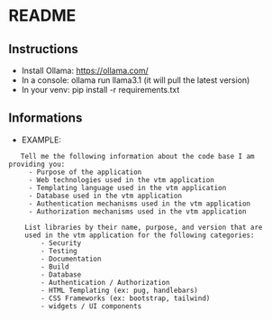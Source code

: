 # README

## Instructions
* Install Ollama: https://ollama.com/
* In a console: ollama run llama3.1 (it will pull the latest version)
* In your venv: pip install -r requirements.txt

## Informations

  * EXAMPLE: 
```
   Tell me the following information about the code base I am providing you:
     - Purpose of the application
     - Web technologies used in the vtm application
     - Templating language used in the vtm application
     - Database used in the vtm application
     - Authentication mechanisms used in the vtm application
     - Authorization mechanisms used in the vtm application
    
    List libraries by their name, purpose, and version that are
    used in the vtm application for the following categories:
        - Security
        - Testing
        - Documentation
        - Build
        - Database
        - Authentication / Authorization
        - HTML Templating (ex: pug, handlebars)
        - CSS Frameworks (ex: bootstrap, tailwind)
        - widgets / UI components
```